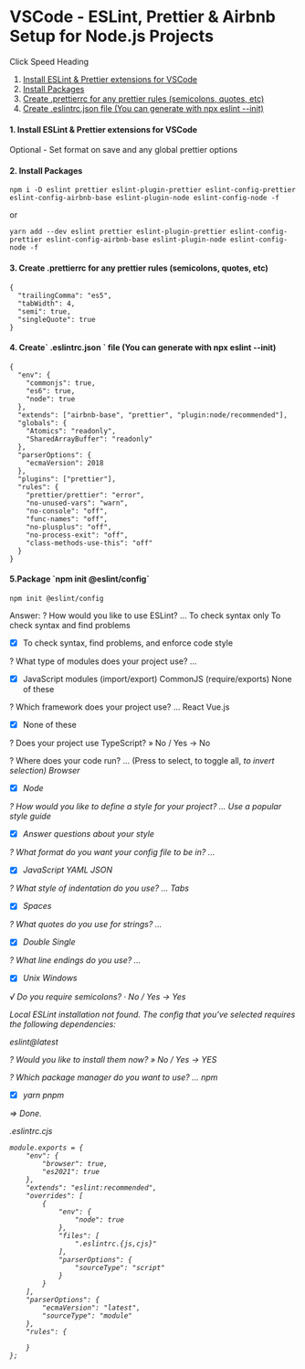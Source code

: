 # VSCode - ESLint, Prettier & Airbnb Setup for Node.js Projects

Click Speed Heading

<ol>
    <li>
        <a href="#one">Install ESLint & Prettier extensions for VSCode</a>
    </li>
    <li>
        <a href="#two"> Install Packages</a>
    </li>
    <li>
        <a href="#three">Create .prettierrc for any prettier rules (semicolons, quotes, etc)</a>
    </li>
    <li>
        <a href="#four">Create .eslintrc.json file (You can generate with npx eslint --init)</a>
    </li>
</ol>

<h4 id="one">1. Install ESLint & Prettier extensions for VSCode</h4>

<p>Optional - Set format on save and any global prettier options</p>

<h4 id="two">2. Install Packages</h4>

```
npm i -D eslint prettier eslint-plugin-prettier eslint-config-prettier eslint-config-airbnb-base eslint-plugin-node eslint-config-node -f
```

or

```
yarn add --dev eslint prettier eslint-plugin-prettier eslint-config-prettier eslint-config-airbnb-base eslint-plugin-node eslint-config-node -f
```

<h4 id="three">3. Create .prettierrc for any prettier rules (semicolons, quotes, etc)</h4>

```
{
  "trailingComma": "es5",
  "tabWidth": 4,
  "semi": true,
  "singleQuote": true
}
```

<h4 id="four">4. Create` .eslintrc.json ` file (You can generate with npx eslint --init)</h4>

```
{
  "env": {
    "commonjs": true,
    "es6": true,
    "node": true
  },
  "extends": ["airbnb-base", "prettier", "plugin:node/recommended"],
  "globals": {
    "Atomics": "readonly",
    "SharedArrayBuffer": "readonly"
  },
  "parserOptions": {
    "ecmaVersion": 2018
  },
  "plugins": ["prettier"],
  "rules": {
    "prettier/prettier": "error",
    "no-unused-vars": "warn",
    "no-console": "off",
    "func-names": "off",
    "no-plusplus": "off",
    "no-process-exit": "off",
    "class-methods-use-this": "off"
  }
}
```

<h4 id="four">5.Package `npm init @eslint/config`</h4>

```
npm init @eslint/config
```

Answer:
? How would you like to use ESLint? ...
To check syntax only
To check syntax and find problems

-   [x] To check syntax, find problems, and enforce code style

? What type of modules does your project use? ...

-   [x] JavaScript modules (import/export)
        CommonJS (require/exports)
        None of these

? Which framework does your project use? ...
React
Vue.js

-   [x] None of these

? Does your project use TypeScript? » No / Yes -> No

? Where does your code run? ... (Press <space> to select, <a> to toggle all, <i> to invert selection)
Browser

-   [x] Node

? How would you like to define a style for your project? ...
Use a popular style guide

-   [x] Answer questions about your style

? What format do you want your config file to be in? ...

-   [x] JavaScript
        YAML
        JSON

? What style of indentation do you use? ...
Tabs

-   [x] Spaces

? What quotes do you use for strings? ...

-   [x] Double
        Single

? What line endings do you use? ...

-   [x] Unix
        Windows

√ Do you require semicolons? · No / Yes -> Yes

Local ESLint installation not found.
The config that you've selected requires the following dependencies:

eslint@latest

? Would you like to install them now? » No / Yes -> YES

? Which package manager do you want to use? ...
npm

-   [x] yarn
        pnpm

=> Done.

.eslintrc.cjs

```
module.exports = {
    "env": {
        "browser": true,
        "es2021": true
    },
    "extends": "eslint:recommended",
    "overrides": [
        {
            "env": {
                "node": true
            },
            "files": [
                ".eslintrc.{js,cjs}"
            ],
            "parserOptions": {
                "sourceType": "script"
            }
        }
    ],
    "parserOptions": {
        "ecmaVersion": "latest",
        "sourceType": "module"
    },
    "rules": {

    }
};

```

